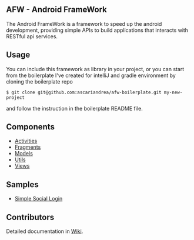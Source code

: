 ## AFW - Android FrameWork

The Android FrameWork is a framework to speed up the android development, providing simple APIs to build applications that interacts with RESTful api services.

## Usage
You can include this framework as library in your project, or you can start from the boilerplate I've created for intelliJ and gradle environment by cloning the boilerplate repo
```
$ git clone git@github.com:ascariandrea/afw-boilerplate.git my-new-project
```
and follow the instruction in the boilerplate README file.

## Components
* [Activities](https://github.com/ascariandrea/afw/wiki/Activities)
* [Fragments](https://github.com/ascariandrea/afw/wiki/Fragments)
* [Models](https://github.com/ascariandrea/afw/wiki/Models)
* [Utils](https://github.com/ascariandrea/afw/wiki/Utils)
* [Views](https://github.com/ascariandrea/afw/wiki/Views)


## Samples

* [Simple Social Login](https://github.com/ascariandrea/afw/tree/master/sample/src/main/java/com/ascariandrea/afw/samples/login)


## Contributors


Detailed documentation in [Wiki](https://github.com/ascariandrea/afw/wiki).


